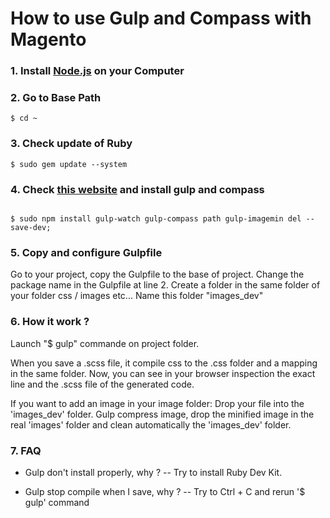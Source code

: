 # How to use Gulp and Compass with Magento

### 1. Install [Node.js](https://nodejs.org/en/) on your Computer

### 2. Go to Base Path
```
$ cd ~
```

### 3. Check update of Ruby
```
$ sudo gem update --system
```

### 4. Check [this website](https://markgoodyear.com/2014/01/getting-started-with-gulp/) and install gulp and compass
```

$ sudo npm install gulp-watch gulp-compass path gulp-imagemin del --save-dev;
```

### 5. Copy and configure Gulpfile

Go to your project, copy the Gulpfile to the base of project.
Change the package name in the Gulpfile at line 2.
Create a folder in the same folder of your folder css / images etc...
Name this folder "images_dev"


### 6. How it work ?

Launch "$ gulp" commande on project folder.

When you save a .scss file, it compile css to the .css folder and a mapping in the same folder.
Now, you can see in your browser inspection the exact line and the .scss file of the generated code.

If you want to add an image in your image folder:
Drop your file into the 'images_dev' folder.
Gulp compress image, drop the minified image in the real 'images' folder and clean automatically the 'images_dev' folder.

### 7. FAQ

- Gulp don't install properly, why ?
-- Try to install Ruby Dev Kit.

- Gulp stop compile when I save, why ?
-- Try to Ctrl + C and rerun '$ gulp' command
